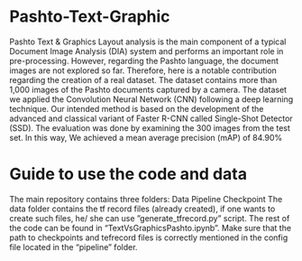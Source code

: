 # Pashto-Text-Graphic
Pashto Text &amp; Graphics 
Layout analysis is the main component of a typical Document Image Analysis (DIA) system and performs an important role in pre-processing. However, regarding the Pashto language, the document images are not explored so far. Therefore, here is a notable contribution regarding the creation of a real dataset. The dataset contains more than 1,000 images of the Pashto documents captured by a camera. The dataset we applied the Convolution Neural Network (CNN) following a deep learning technique. Our intended method is based on the development of the advanced and classical variant of Faster R-CNN called Single-Shot Detector (SSD). The evaluation was done by examining the 300 images from the test set. In this way, We achieved a mean average precision (mAP) of 84.90%
# Guide to use the code and data

The main repository contains three folders:
Data
Pipeline
Checkpoint
The data folder contains the tf record files (already created), if one wants to create such files, he/ she can use ”generate_tfrecord.py” script. The rest of the code can be found in “TextVsGraphicsPashto.ipynb”.
Make sure that the path to checkpoints and tefrecord files is correctly mentioned in the config file located in the “pipeline” folder.
